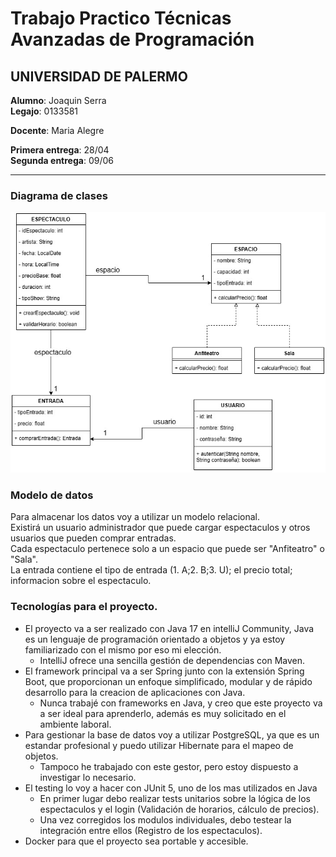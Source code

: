 # Trabajo Practico Técnicas Avanzadas de Programación
## UNIVERSIDAD DE PALERMO


**Alumno**: Joaquin Serra  
**Legajo**: 0133581

**Docente**: Maria Alegre

**Primera entrega**: 28/04  
**Segunda entrega**: 09/06

---
### Diagrama de clases

![Diagrama](images/diagramaClasesTAP_TP.jpg)

### Modelo de datos
Para almacenar los datos voy a utilizar un modelo relacional.  
Existirá un usuario administrador que puede cargar espectaculos y otros usuarios que pueden comprar entradas.    
Cada espectaculo pertenece solo a un espacio que puede ser "Anfiteatro" o "Sala".  
La entrada contiene el tipo de entrada (1. A;2. B;3. U); el precio total; informacion sobre el espectaculo.


### Tecnologías para el proyecto.
* El proyecto va a ser realizado con Java 17 en intelliJ Community, Java es un lenguaje de programación orientado a objetos y ya estoy familiarizado con el mismo por eso mi elección.
  * IntelliJ ofrece una sencilla gestión de dependencias con Maven.
* El framework principal va a ser Spring junto con la extensión Spring Boot, que proporcionan un enfoque simplificado, modular y de rápido desarrollo para la creacion de aplicaciones con Java.
  * Nunca trabajé con frameworks en Java, y creo que este proyecto va a ser ideal para aprenderlo, además es muy solicitado en el ambiente laboral.
* Para gestionar la base de datos voy a utilizar PostgreSQL, ya que es un estandar profesional y puedo utilizar Hibernate para el mapeo de objetos.
  * Tampoco he trabajado con este gestor, pero estoy dispuesto a investigar lo necesario.
* El testing lo voy a hacer con JUnit 5, uno de los mas utilizados en Java
  * En primer lugar debo realizar tests unitarios sobre la lógica de los espectaculos y el login (Validación de horarios, cálculo de precios).
  * Una vez corregidos los modulos individuales, debo testear la integración entre ellos (Registro de los espectaculos).
* Docker para que el proyecto sea portable y accesible.  

